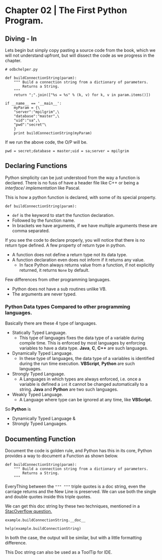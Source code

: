 # Chapter 02 | The First Python Program. #

## Diving - In ##

Lets begin but simply copy pasting a source code from the book, which we will not understand upfront, but will dissect the code as we progress in the chapter.

````
# odbchelper.py

def buildConnectionString(param):
    """ Build a connection string from a dictionary of parameters.
        Returns a String.
    """
    return ";".join(["%s = %s" % (k, v) for k, v in param.items()])

if __name__ == '__main__':
    myParam = {\
    "server":"mpilgrim",\
    "database":"master",\
    "uid":"sa",\
    "pwd":"secret"\
    }
    print buildConnectionString(myParam)

````

If we run the above code, the O/P will be.

````
pwd = secret;database = master;uid = sa;server = mpilgrim
````

## Declaring Functions ##

Python simplicity can be just understood from the way a function is declared. There is no fuss of have a header file like C++ or being a *interface/ implementation* like Pascal.

This is how a python function is declared, with some of its special property.

````
def buildConnectionString(param):
````

* `def` is the keyword to start the function declaration.
* Followed by the function name.
* In brackets we have arguments, if we have multiple arguments these are comma separated.

If you see the code to declare properly, you will notice that there is no return type defined. A few property of return type in python.

* A function does not define a return type not its data type.
* A function declaration even does not inform if it returns any value.
    - In face Python always returns value from a function, if not explicitly returned, it returns `None` by default.

Few differences from other programming languages.

* Python does not have a sub routines unlike VB.
* The arguments are never typed.    

### Python Data types Compared to other programming languages. ###

Basically there are these 4 type of languages.

* Statically Typed Language.
    - This type of languages fixes the data type of a variable during compile time. This is enforced by most languages by enforcing variables to have a data type. **Java**, **C**, **C++** are such languages.
* Dynamically Typed Language.
    - In these type of languages, the data type of a variables is identified during the run time execution. **VBScript**, **Python** are such languages.
* Strongly Typed Language.
    - A Languages in which types are always enforced, i.e. once a variable is defined a `int` it cannot be changed automatically to a string. **Java** and **Python** are two such languages.
* Weakly Typed Language.
    - A Language where type can be ignored at any time, like **VBScript.**

So **Python** is

* Dynamically Typed Language &
* Strongly Typed Languages.

## Documenting Function ##

Document the code is golden rule, and Python has this in its core, Python provides a way to document a Function as shown below.

````
def buildConnectionString(param):
    """ Build a connection string from a dictionary of parameters.
        Returns a String.
    """
````

EveryThing between the `""" """` triple quotes is a doc string, even the carriage returns and the New Line is preserved. We can use both the single and double quotes inside this triple quotes.

We can get this doc string by these two techniques, mentioned in a [StacOverflow question.](http://stackoverflow.com/questions/713138/getting-the-docstring-from-a-function)

````
example.buildConnectionString.__doc__

help(example.buildConnectionString)
````

In both the case, the output will be similar, but with a little formatting difference.

This Doc string can also be used as a ToolTip for IDE.